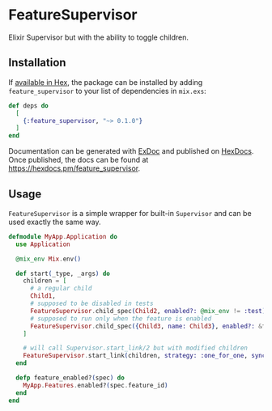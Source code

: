 # FeatureSupervisor

Elixir Supervisor but with the ability to toggle children.

## Installation

If [available in Hex](https://hex.pm/docs/publish), the package can be installed
by adding `feature_supervisor` to your list of dependencies in `mix.exs`:

```elixir
def deps do
  [
    {:feature_supervisor, "~> 0.1.0"}
  ]
end
```

Documentation can be generated with [ExDoc](https://github.com/elixir-lang/ex_doc)
and published on [HexDocs](https://hexdocs.pm). Once published, the docs can
be found at <https://hexdocs.pm/feature_supervisor>.

## Usage

`FeatureSupervisor` is a simple wrapper for built-in `Supervisor` and can be used exactly the same way.

```elixir
defmodule MyApp.Application do
  use Application

  @mix_env Mix.env()

  def start(_type, _args) do
    children = [
      # a regular child
      Child1,
      # supposed to be disabled in tests
      FeatureSupervisor.child_spec(Child2, enabled?: @mix_env != :test)
      # supposed to run only when the feature is enabled
      FeatureSupervisor.child_spec({Child3, name: Child3}, enabled?: &feature_enabled?/1, feature_id: "my-feature")
    ]

    # will call Supervisor.start_link/2 but with modified children
    FeatureSupervisor.start_link(children, strategy: :one_for_one, sync_interval: 1000)
  end

  defp feature_enabled?(spec) do
    MyApp.Features.enabled?(spec.feature_id)
  end
end
```
